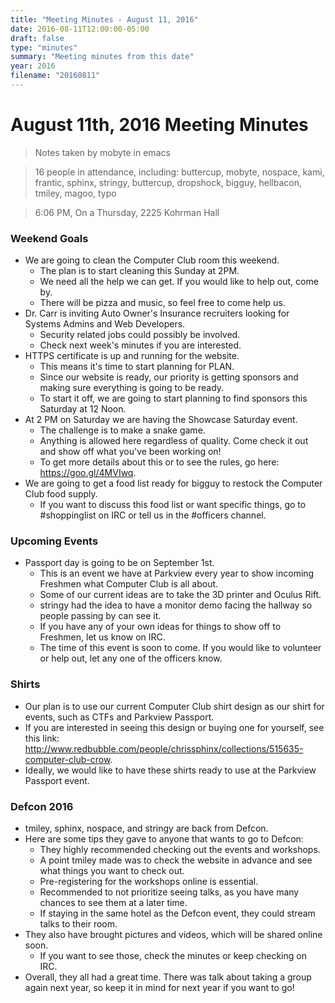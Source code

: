 ```yaml
---
title: "Meeting Minutes - August 11, 2016"
date: 2016-08-11T12:00:00-05:00
draft: false
type: "minutes"
summary: "Meeting minutes from this date"
year: 2016
filename: "20160811"
---
```


# August 11th, 2016 Meeting Minutes
> Notes taken by mobyte in emacs

> 16 people in attendance, including: buttercup, mobyte, nospace, kami, frantic, sphinx, stringy, buttercup, dropshock, bigguy, hellbacon, tmiley, magoo, typo

> 6:06 PM, On a Thursday, 2225 Kohrman Hall

### Weekend Goals
- We are going to clean the Computer Club room this weekend.
  - The plan is to start cleaning this Sunday at 2PM.
  - We need all the help we can get. If you would like to help out, come by.
  - There will be pizza and music, so feel free to come help us.
- Dr. Carr is inviting Auto Owner's Insurance recruiters looking for Systems Admins and Web Developers.
  - Security related jobs could possibly be involved.
  - Check next week's minutes if you are interested.
- HTTPS certificate is up and running for the website.
  - This means it's time to start planning for PLAN.
  - Since our website is ready, our priority is getting sponsors and making sure everything is going to be ready.
  - To start it off, we are going to start planning to find sponsors this Saturday at 12 Noon.
- At 2 PM on Saturday we are having the Showcase Saturday event.
  - The challenge is to make a snake game.
  - Anything is allowed here regardless of quality. Come check it out and show off what you've been working on!
  - To get more details about this or to see the rules, go here: https://goo.gl/4MVIwq.
- We are going to get a food list ready for bigguy to restock the Computer Club food supply.
  - If you want to discuss this food list or want specific things, go to #shoppinglist on IRC or tell us in the #officers channel.

### Upcoming Events
- Passport day is going to be on September 1st.
  - This is an event we have at Parkview every year to show incoming Freshmen what Computer Club is all about.
  - Some of our current ideas are to take the 3D printer and Oculus Rift.
  - stringy had the idea to have a monitor demo facing the hallway so people passing by can see it.
  - If you have any of your own ideas for things to show off to Freshmen, let us know on IRC.
  - The time of this event is soon to come. If you would like to volunteer or help out, let any one of the officers know.
  
### Shirts
- Our plan is to use our current Computer Club shirt design as our shirt for events, such as CTFs and Parkview Passport.
- If you are interested in seeing this design or buying one for yourself, see this link: http://www.redbubble.com/people/chrissphinx/collections/515635-computer-club-crow.
- Ideally, we would like to have these shirts ready to use at the Parkview Passport event.

### Defcon 2016
- tmiley, sphinx, nospace, and stringy are back from Defcon.
- Here are some tips they gave to anyone that wants to go to Defcon:
  - They highly recommended checking out the events and workshops. 
  - A point tmiley made was to check the website in advance and see what things you want to check out. 
  - Pre-registering for the workshops online is essential.
  - Recommended to not prioritize seeing talks, as you have many chances to see them at a later time.
  - If staying in the same hotel as the Defcon event, they could stream talks to their room.
- They also have brought pictures and videos, which will be shared online soon.
  - If you want to see those, check the minutes or keep checking on IRC.
- Overall, they all had a great time. There was talk about taking a group again next year, so keep it in mind for next year if you want to go!
